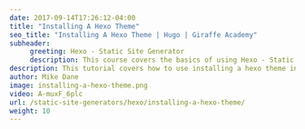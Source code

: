 ```yaml
---
date: 2017-09-14T17:26:12-04:00
title: "Installing A Hexo Theme"
seo_title: "Installing A Hexo Theme | Hugo | Giraffe Academy"
subheader:
     greeting: Hexo - Static Site Generator
     description: This course covers the basics of using Hexo - Static Site Generator. Work your way through the articles and we'll teach you everything you need to know to create a professional and scalable website or blog!
description: This tutorial covers how to use installing a hexo theme in Hexo -  Static Site Generator.
author: Mike Dane
image: installing-a-hexo-theme.png
video: A-muxF_6plc
url: /static-site-generators/hexo/installing-a-hexo-theme/
weight: 10
---
```

